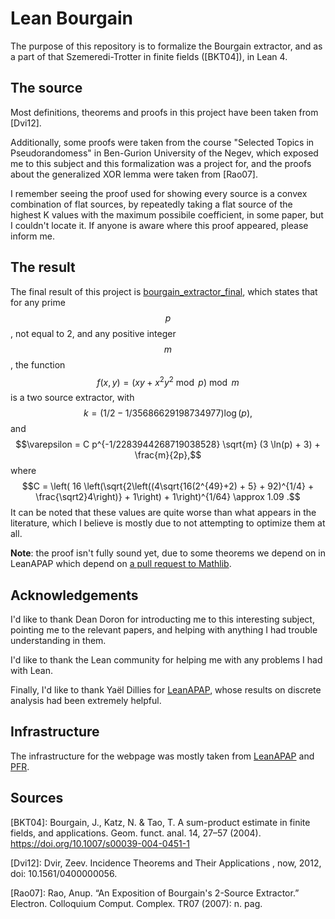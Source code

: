 # Lean Bourgain

The purpose of this repository is to formalize the Bourgain extractor, and as a part of that Szemeredi-Trotter in finite fields (\[BKT04\]),
in Lean 4.

## The source

Most definitions, theorems and proofs in this project have been taken from \[Dvi12\].

Additionally, some proofs were taken from the course "Selected Topics in Pseudorandomess" in Ben-Gurion University of the Negev, which exposed me to this subject and this formalization was a project for, and the proofs about the generalized XOR lemma were taken from \[Rao07\].

I remember seeing the proof used for showing every source is a convex combination of flat sources, by repeatedly taking a flat source of the highest K values with the maximum possibile coefficient, in some paper, but I couldn't locate it. If anyone is aware where this proof appeared, please inform me.

## The result

The final result of this project is [bourgain_extractor_final](https://command-master.github.io/lean-bourgain/docs/Pseudorandom/Bourgain.html#bourgain_extractor_final), which states that for any prime $$p$$, not equal to 2, and any positive integer $$m$$, the function $$f(x, y) = (xy + x^2 y^2 \bmod p) \bmod{m}$$ is a two source extractor, with
$$k = (1/2 - 1/35686629198734977) \log(p),$$ 
and $$\varepsilon = C p^{-1/2283944268719038528} \sqrt{m} (3 \ln(p) + 3) + \frac{m}{2p},$$ where $$C = \left( 16 \left(\sqrt{2\left((4\sqrt{16(2^{49}+2) + 5} + 92)^{1/4} + \frac{\sqrt2}4\right)} + 1\right) + 1\right)^{1/64} \approx 1.09 .$$
It can be noted that these values are quite worse than what appears in the literature, which I believe is mostly due to not attempting to optimize them at all.

**Note**: the proof isn't fully sound yet, due to some theorems we depend on in LeanAPAP which depend on [a pull request to Mathlib](https://github.com/leanprover-community/mathlib4/pull/11203).

## Acknowledgements

I'd like to thank Dean Doron for introducting me to this interesting subject, pointing me to the relevant papers, and helping with anything I had trouble understanding in them.

I'd like to thank the Lean community for helping me with any problems I had with Lean.

Finally, I'd like to thank Yaël Dillies for [LeanAPAP](https://yaeldillies.github.io/LeanAPAP/), whose results on discrete analysis had been extremely helpful.

## Infrastructure

The infrastructure for the webpage was mostly taken from [LeanAPAP](https://yaeldillies.github.io/LeanAPAP/) and [PFR](https://teorth.github.io/pfr/).

## Sources

\[BKT04\]: Bourgain, J., Katz, N. & Tao, T. A sum-product estimate in finite fields, and applications. Geom. funct. anal. 14, 27–57 (2004). https://doi.org/10.1007/s00039-004-0451-1

\[Dvi12\]: Dvir, Zeev. Incidence Theorems and Their Applications , now, 2012, doi: 10.1561/0400000056.

\[Rao07\]: Rao, Anup. “An Exposition of Bourgain's 2-Source Extractor.” Electron. Colloquium Comput. Complex. TR07 (2007): n. pag.